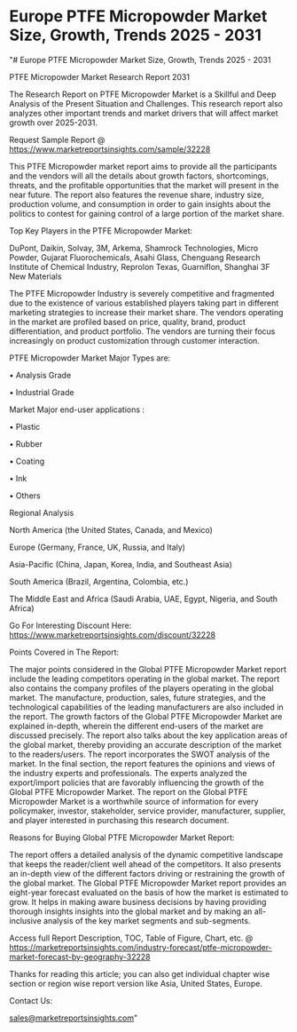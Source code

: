 # Europe PTFE Micropowder Market Size, Growth, Trends 2025 - 2031
"# Europe PTFE Micropowder Market Size, Growth, Trends 2025 - 2031

PTFE Micropowder Market Research Report 2031

The Research Report on PTFE Micropowder Market is a Skillful and Deep Analysis of the Present Situation and Challenges. This research report also analyzes other important trends and market drivers that will affect market growth over 2025-2031.

Request Sample Report @ https://www.marketreportsinsights.com/sample/32228

This PTFE Micropowder market report aims to provide all the participants and the vendors will all the details about growth factors, shortcomings, threats, and the profitable opportunities that the market will present in the near future. The report also features the revenue share, industry size, production volume, and consumption in order to gain insights about the politics to contest for gaining control of a large portion of the market share.

Top Key Players in the PTFE Micropowder Market:

DuPont, Daikin, Solvay, 3M, Arkema, Shamrock Technologies, Micro Powder, Gujarat Fluorochemicals, Asahi Glass, Chenguang Research Institute of Chemical Industry, Reprolon Texas, Guarniflon, Shanghai 3F New Materials

The PTFE Micropowder Industry is severely competitive and fragmented due to the existence of various established players taking part in different marketing strategies to increase their market share. The vendors operating in the market are profiled based on price, quality, brand, product differentiation, and product portfolio. The vendors are turning their focus increasingly on product customization through customer interaction.

PTFE Micropowder Market Major Types are:

• Analysis Grade

• Industrial Grade

Market Major end-user applications :

• Plastic

• Rubber

• Coating

• Ink

• Others

Regional Analysis

North America (the United States, Canada, and Mexico)

Europe (Germany, France, UK, Russia, and Italy)

Asia-Pacific (China, Japan, Korea, India, and Southeast Asia)

South America (Brazil, Argentina, Colombia, etc.)

The Middle East and Africa (Saudi Arabia, UAE, Egypt, Nigeria, and South Africa)

Go For Interesting Discount Here: https://www.marketreportsinsights.com/discount/32228

Points Covered in The Report:

The major points considered in the Global PTFE Micropowder Market report include the leading competitors operating in the global market.
The report also contains the company profiles of the players operating in the global market.
The manufacture, production, sales, future strategies, and the technological capabilities of the leading manufacturers are also included in the report.
The growth factors of the Global PTFE Micropowder Market are explained in-depth, wherein the different end-users of the market are discussed precisely.
The report also talks about the key application areas of the global market, thereby providing an accurate description of the market to the readers/users.
The report incorporates the SWOT analysis of the market. In the final section, the report features the opinions and views of the industry experts and professionals. The experts analyzed the export/import policies that are favorably influencing the growth of the Global PTFE Micropowder Market.
The report on the Global PTFE Micropowder Market is a worthwhile source of information for every policymaker, investor, stakeholder, service provider, manufacturer, supplier, and player interested in purchasing this research document.

Reasons for Buying Global PTFE Micropowder Market Report:

The report offers a detailed analysis of the dynamic competitive landscape that keeps the reader/client well ahead of the competitors.
It also presents an in-depth view of the different factors driving or restraining the growth of the global market.
The Global PTFE Micropowder Market report provides an eight-year forecast evaluated on the basis of how the market is estimated to grow.
It helps in making aware business decisions by having providing thorough insights insights into the global market and by making an all-inclusive analysis of the key market segments and sub-segments.

Access full Report Description, TOC, Table of Figure, Chart, etc. @ https://marketreportsinsights.com/industry-forecast/ptfe-micropowder-market-forecast-by-geography-32228

Thanks for reading this article; you can also get individual chapter wise section or region wise report version like Asia, United States, Europe.

Contact Us:

sales@marketreportsinsights.com"
